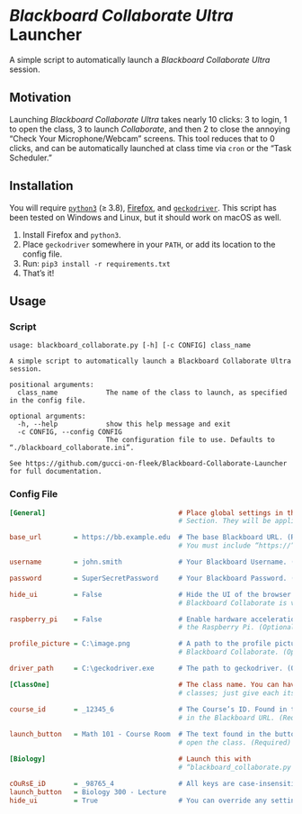 *Blackboard Collaborate Ultra* Launcher
======================================

<!-- Blackboard Collaborate Ultra Launcher
     https://github.com/gucci-on-fleek/Blackboard-Collaborate-Launcher
     SPDX-License-Identifier: MPL-2.0+ OR CC-BY-SA-4.0+
     SPDX-FileCopyrightText: 2021 gucci-on-fleek
-->

A simple script to automatically launch a *Blackboard Collaborate Ultra* session.

Motivation
----------

Launching *Blackboard Collaborate Ultra* takes nearly 10 clicks: 3 to login, 1 to open the class, 3 to launch *Collaborate*, and then 2 to close the annoying “Check Your Microphone/Webcam” screens. This tool reduces that to 0 clicks, and can be automatically launched at class time via `cron` or the “Task Scheduler.”

Installation
------------

You will require [`python3`](https://www.python.org/downloads/) (≥ 3.8), [Firefox](https://www.mozilla.org/en-US/firefox/download/thanks/), and [`geckodriver`](https://github.com/mozilla/geckodriver/releases/latest). This script has been tested on Windows and Linux, but it should work on macOS as well.

1. Install Firefox and `python3`.
2. Place `geckodriver` somewhere in your `PATH`, or add its location to the config file.
3. Run: `pip3 install -r requirements.txt`
4. That’s it!

Usage
-----
### Script
```text
usage: blackboard_collaborate.py [-h] [-c CONFIG] class_name

A simple script to automatically launch a Blackboard Collaborate Ultra session.

positional arguments:
  class_name            The name of the class to launch, as specified in the config file.

optional arguments:
  -h, --help            show this help message and exit
  -c CONFIG, --config CONFIG
                        The configuration file to use. Defaults to “./blackboard_collaborate.ini”.

See https://github.com/gucci-on-fleek/Blackboard-Collaborate-Launcher for full documentation.
```

### Config File
```ini
[General]                                 # Place global settings in the [General]
                                          # Section. They will be applied to all classes.

base_url        = https://bb.example.edu  # The base Blackboard URL. (Required) 
                                          # You must include “https://” or “http://”

username        = john.smith              # Your Blackboard Username. (Required)

password        = SuperSecretPassword     # Your Blackboard Password. (Required)

hide_ui         = False                   # Hide the UI of the browser so that only 
                                          # Blackboard Collaborate is visible. (Optional)

raspberry_pi    = False                   # Enable hardware acceleration of videos on
                                          # the Raspberry Pi. (Optional)

profile_picture = C:\image.png            # A path to the profile picture to use in
                                          # Blackboard Collaborate. (Optional)

driver_path     = C:\geckodriver.exe      # The path to geckodriver. (Optional)

[ClassOne]                                # The class name. You can have unlimited  
                                          # classes; just give each its own [section]. 

course_id       = _12345_6                # The Course’s ID. Found in the query string
                                          # in the Blackboard URL. (Required)
                                        
launch_button   = Math 101 - Course Room  # The text found in the button used to
                                          # open the class. (Required)

[Biology]                                 # Launch this with
                                          # “blackboard_collaborate.py Biology”.

cOuRsE_iD       = _98765_4                # All keys are case-insensitive.
launch_button   = Biology 300 - Lecture
hide_ui         = True                    # You can override any setting from [General].
```
